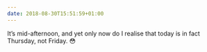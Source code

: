 ```yaml
---
date: 2018-08-30T15:51:59+01:00
---
```


It’s mid-afternoon, and yet only now do I realise that today is in fact Thursday, not Friday. 😳
